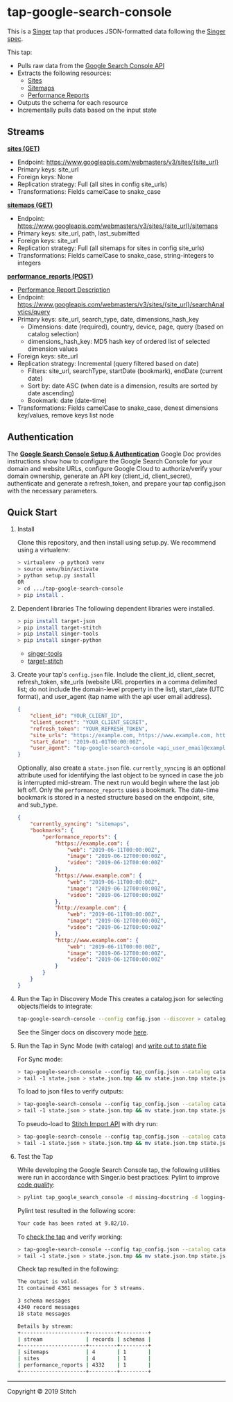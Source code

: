 # tap-google-search-console

This is a [Singer](https://singer.io) tap that produces JSON-formatted data
following the [Singer
spec](https://github.com/singer-io/getting-started/blob/master/SPEC.md).

This tap:

- Pulls raw data from the [Google Search Console API](https://developers.google.com/webmaster-tools/search-console-api-original/v3/how-tos/search_analytics)
- Extracts the following resources:
  - [Sites](https://developers.google.com/webmaster-tools/search-console-api-original/v3/sites/get)
  - [Sitemaps](https://developers.google.com/webmaster-tools/search-console-api-original/v3/sitemaps/list)
  - [Performance Reports](https://developers.google.com/webmaster-tools/search-console-api-original/v3/searchanalytics/query)
- Outputs the schema for each resource
- Incrementally pulls data based on the input state

## Streams
[**sites (GET)**](https://developers.google.com/webmaster-tools/search-console-api-original/v3/sites/get)
- Endpoint: https://www.googleapis.com/webmasters/v3/sites/{site_url}
- Primary keys: site_url
- Foreign keys: None
- Replication strategy: Full (all sites in config site_urls)
- Transformations: Fields camelCase to snake_case

[**sitemaps (GET)**](https://developers.google.com/webmaster-tools/search-console-api-original/v3/sitemaps/list)
- Endpoint: https://www.googleapis.com/webmasters/v3/sites/{site_url}/sitemaps
- Primary keys: site_url, path, last_submitted
- Foreign keys: site_url
- Replication strategy: Full (all sitemaps for sites in config site_urls)
- Transformations: Fields camelCase to snake_case, string-integers to integers

[**performance_reports (POST)**](https://developers.google.com/webmaster-tools/search-console-api-original/v3/searchanalytics/query)
- [Performance Report Description](https://support.google.com/webmasters/answer/7576553?hl=en)
- Endpoint: https://www.googleapis.com/webmasters/v3/sites/{site_url}/searchAnalytics/query
- Primary keys: site_url, search_type, date, dimensions_hash_key
  - Dimensions: date (required), country, device, page, query (based on catalog selection)
  - dimensions_hash_key: MD5 hash key of ordered list of selected dimension values
- Foreign keys: site_url
- Replication strategy: Incremental (query filtered based on date)
  - Filters: site_url, searchType, startDate (bookmark), endDate (current date) 
  - Sort by: date ASC (when date is a dimension, results are sorted by date ascending)
  - Bookmark: date (date-time)
- Transformations: Fields camelCase to snake_case, denest dimensions key/values, remove keys list node
 
## Authentication
The [**Google Search Console Setup & Authentication**](https://drive.google.com/open?id=1FojlvtLwS0-BzGS37R0jEXtwSHqSiO1Uw-7RKQQO-C4) Google Doc provides instructions show how to configure the Google Search Console for your domain and website URLs, configure Google Cloud to authorize/verify your domain ownership, generate an API key (client_id, client_secret), authenticate and generate a refresh_token, and prepare your tap config.json with the necessary parameters.

## Quick Start

1. Install

    Clone this repository, and then install using setup.py. We recommend using a virtualenv:

    ```bash
    > virtualenv -p python3 venv
    > source venv/bin/activate
    > python setup.py install
    OR
    > cd .../tap-google-search-console
    > pip install .
    ```
2. Dependent libraries
    The following dependent libraries were installed.
    ```bash
    > pip install target-json
    > pip install target-stitch
    > pip install singer-tools
    > pip install singer-python
    ```
    - [singer-tools](https://github.com/singer-io/singer-tools)
    - [target-stitch](https://github.com/singer-io/target-stitch)

3. Create your tap's `config.json` file. Include the client_id, client_secret, refresh_token, site_urls (website URL properties in a comma delimited list; do not include the domain-level property in the list), start_date (UTC format), and user_agent (tap name with the api user email address).

    ```json
    {
        "client_id": "YOUR_CLIENT_ID",
        "client_secret": "YOUR_CLIENT_SECRET",
        "refresh_token": "YOUR_REFRESH_TOKEN",
        "site_urls": "https://example.com, https://www.example.com, http://example.com, http://www.example.com",
        "start_date": "2019-01-01T00:00:00Z",
        "user_agent": "tap-google-search-console <api_user_email@example.com>"
    }
    ```
    
    Optionally, also create a `state.json` file. `currently_syncing` is an optional attribute used for identifying the last object to be synced in case the job is interrupted mid-stream. The next run would begin where the last job left off.
    Only the `performance_reports` uses a bookmark. The date-time bookmark is stored in a nested structure based on the endpoint, site, and sub_type.

    ```json
    {
        "currently_syncing": "sitemaps",
        "bookmarks": {
            "performance_reports": {
                "https://example.com": {
                    "web": "2019-06-11T00:00:00Z",
                    "image": "2019-06-12T00:00:00Z",
                    "video": "2019-06-12T00:00:00Z"
                },
                "https://www.example.com": {
                    "web": "2019-06-11T00:00:00Z",
                    "image": "2019-06-12T00:00:00Z",
                    "video": "2019-06-12T00:00:00Z"
                },
                "http://example.com": {
                    "web": "2019-06-11T00:00:00Z",
                    "image": "2019-06-12T00:00:00Z",
                    "video": "2019-06-12T00:00:00Z"
                },
                "http://www.example.com": {
                    "web": "2019-06-11T00:00:00Z",
                    "image": "2019-06-12T00:00:00Z",
                    "video": "2019-06-12T00:00:00Z"
                }
            }
        }
    }
    ```

4. Run the Tap in Discovery Mode
    This creates a catalog.json for selecting objects/fields to integrate:
    ```bash
    tap-google-search-console --config config.json --discover > catalog.json
    ```
   See the Singer docs on discovery mode
   [here](https://github.com/singer-io/getting-started/blob/master/docs/DISCOVERY_MODE.md#discovery-mode).

5. Run the Tap in Sync Mode (with catalog) and [write out to state file](https://github.com/singer-io/getting-started/blob/master/docs/RUNNING_AND_DEVELOPING.md#running-a-singer-tap-with-a-singer-target)

    For Sync mode:
    ```bash
    > tap-google-search-console --config tap_config.json --catalog catalog.json > state.json
    > tail -1 state.json > state.json.tmp && mv state.json.tmp state.json
    ```
    To load to json files to verify outputs:
    ```bash
    > tap-google-search-console --config tap_config.json --catalog catalog.json | target-json > state.json
    > tail -1 state.json > state.json.tmp && mv state.json.tmp state.json
    ```
    To pseudo-load to [Stitch Import API](https://github.com/singer-io/target-stitch) with dry run:
    ```bash
    > tap-google-search-console --config tap_config.json --catalog catalog.json | target-stitch --config target_config.json --dry-run > state.json
    > tail -1 state.json > state.json.tmp && mv state.json.tmp state.json
    ```

6. Test the Tap
    
    While developing the Google Search Console tap, the following utilities were run in accordance with Singer.io best practices:
    Pylint to improve [code quality](https://github.com/singer-io/getting-started/blob/master/docs/BEST_PRACTICES.md#code-quality):
    ```bash
    > pylint tap_google_search_console -d missing-docstring -d logging-format-interpolation -d too-many-locals -d too-many-arguments
    ```
    Pylint test resulted in the following score:
    ```bash
    Your code has been rated at 9.82/10.
    ```

    To [check the tap](https://github.com/singer-io/singer-tools#singer-check-tap) and verify working:
    ```bash
    > tap-google-search-console --config tap_config.json --catalog catalog.json | singer-check-tap > state.json
    > tail -1 state.json > state.json.tmp && mv state.json.tmp state.json
    ```
    Check tap resulted in the following:
    ```bash
    The output is valid.
    It contained 4361 messages for 3 streams.

    3 schema messages
    4340 record messages
    18 state messages

    Details by stream:
    +---------------------+---------+---------+
    | stream              | records | schemas |
    +---------------------+---------+---------+
    | sitemaps            | 4       | 1       |
    | sites               | 4       | 1       |
    | performance_reports | 4332    | 1       |
    +---------------------+---------+---------+
    ```
---

Copyright &copy; 2019 Stitch
